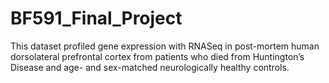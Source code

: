 # BF591_Final_Project
This dataset profiled gene expression with RNASeq in post-mortem human dorsolateral prefrontal cortex from patients who died from Huntington’s Disease and age- and sex-matched neurologically healthy controls.
